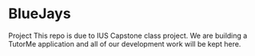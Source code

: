 # BlueJays
Project
This repo is due to IUS Capstone class project. We are building a TutorMe application 
and all of our development work will be kept here.
